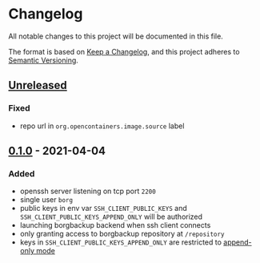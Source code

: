 # Changelog
All notable changes to this project will be documented in this file.

The format is based on [Keep a Changelog](https://keepachangelog.com/en/1.0.0/),
and this project adheres to [Semantic Versioning](https://semver.org/spec/v2.0.0.html).

## [Unreleased]
### Fixed
- repo url in `org.opencontainers.image.source` label

## [0.1.0] - 2021-04-04
### Added
- openssh server listening on tcp port `2200`
- single user `borg`
- public keys in env var `SSH_CLIENT_PUBLIC_KEYS` and `SSH_CLIENT_PUBLIC_KEYS_APPEND_ONLY` will be authorized
- launching borgbackup backend when ssh client connects
- only granting access to borgbackup repository at `/repository`
- keys in `SSH_CLIENT_PUBLIC_KEYS_APPEND_ONLY` are restricted to
  [append-only mode](https://borgbackup.readthedocs.io/en/stable/usage/notes.html#append-only-mode)

[Unreleased]: https://github.com/fphammerle/docker-borgbackup-sshd/compare/v0.1.0...master
[0.1.0]: https://github.com/fphammerle/docker-borgbackup-sshd/tree/v0.1.0
